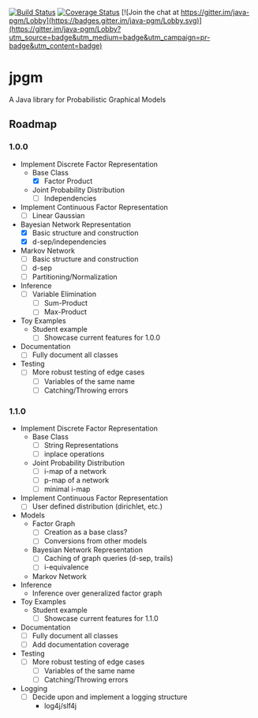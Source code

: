 [![Build Status](https://travis-ci.org/smcmill2/jpgm.svg?branch=master)](https://travis-ci.org/smcmill2/jpgm) [![Coverage Status](https://coveralls.io/repos/github/smcmill2/jpgm/badge.svg?branch=master)](https://coveralls.io/github/smcmill2/jpgm?branch=master) [![Join the chat at https://gitter.im/java-pgm/Lobby](https://badges.gitter.im/java-pgm/Lobby.svg)](https://gitter.im/java-pgm/Lobby?utm_source=badge&utm_medium=badge&utm_campaign=pr-badge&utm_content=badge)

# jpgm

A Java library for Probabilistic Graphical Models

## Roadmap
### 1.0.0
- Implement Discrete Factor Representation
    - Base Class
        - [x] Factor Product
    - Joint Probability Distribution
        - [ ] Independencies
- Implement Continuous Factor Representation
    - [ ] Linear Gaussian
- Bayesian Network Representation
    - [x] Basic structure and construction
    - [x] d-sep/independencies
- Markov Network
    - [ ] Basic structure and construction
    - [ ] d-sep
    - [ ] Partitioning/Normalization
- Inference
    - [ ] Variable Elimination
        - [ ] Sum-Product
        - [ ] Max-Product
- Toy Examples
    - Student example
        - [ ] Showcase current features for 1.0.0
- Documentation
    - [ ] Fully document all classes
- Testing
    - [ ] More robust testing of edge cases
        - [ ] Variables of the same name
        - [ ] Catching/Throwing errors
        
### 1.1.0
- Implement Discrete Factor Representation
    - Base Class
        - [ ] String Representations
        - [ ] inplace operations
    - Joint Probability Distribution
        - [ ] i-map of a network
        - [ ] p-map of a network
        - [ ] minimal i-map
- Implement Continuous Factor Representation
    - [ ] User defined distribution (dirichlet, etc.)
- Models
    - Factor Graph
        - [ ] Creation as a base class?
        - [ ] Conversions from other models
    - Bayesian Network Representation
        - [ ] Caching of graph queries (d-sep, trails)
        - [ ] i-equivalence
    - Markov Network
- Inference
    - Inference over generalized factor graph
- Toy Examples
    - Student example
        - [ ] Showcase current features for 1.1.0
- Documentation
    - [ ] Fully document all classes
    - [ ] Add documentation coverage
- Testing
    - [ ] More robust testing of edge cases
        - [ ] Variables of the same name
        - [ ] Catching/Throwing errors
- Logging
    - [ ] Decide upon and implement a logging structure
        - log4j/slf4j
